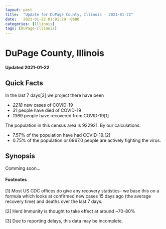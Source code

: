 ```yaml
---
layout: post
title:  "Update for DuPage County, Illinois - 2021-01-22"
date:   2021-01-22 01:01:29 -0600
categories: [Illinois]
tags: [DuPage-Illinois]
---
```


# DuPage County, Illinois
#### Updated 2021-01-22

## Quick Facts

In the last 7 days[3] we project there have been
- *2218* new cases of COVID-19
- *31* people have died of COVID-19
- *1369* people have recovered from COVID-19[1]

The population in this census area is 922921. By our calculations:
- 7.57% of the population have had COVID-19.[2]
- 0.75% of the population or 6967.0 people are actively fighting the virus.

## Synopsis

Comming soon...


#### Footnotes

[1] Most US CDC offices do give any recovery statistics- we base this on a formula which looks at confirmed new cases
15 days ago (the average recovery time) and deaths over the last 7 days.

[2] Herd Immunity is thought to take effect at around ~70-80%

[3] Due to reporting delays, this data may be incomplete.
 
    